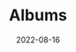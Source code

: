 ---
title: Albums
author: ''
date: '2022-08-16'
slug: []
categories: []
tags: []
bg_image: images/malin_art2.webp
menu:
  main:
    name: Pictures
    weight: 2
  footer:
    name: Pictures
    weight: 2
---